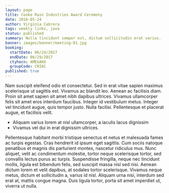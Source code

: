 ```yaml
---
layout: page
title: Cooke Rain Industries Award Ceremony
date: 2016-05-24
author: Virginia Cabrera
tags: weekly links, java
status: published
summary: Nulla tincidunt semper est, dictum sollicitudin erat varius.
banner: images/banner/meeting-01.jpg
booking:
  startDate: 06/24/2017
  endDate: 06/29/2017
  ctyhocn: AMEGAHX
  groupCode: CRIAC
published: true
---
```

Nam suscipit eleifend odio et consectetur. Sed in erat vitae sapien maximus scelerisque ut sagittis est. Vivamus ac blandit leo. Aenean ac facilisis diam. Proin sit amet sapien sit amet nibh dapibus ultrices. Vivamus ullamcorper felis sit amet eros interdum faucibus. Integer id vestibulum metus. Integer vel tincidunt augue, quis tempor justo. Nulla facilisi. Pellentesque et placerat augue, et facilisis velit.

* Aliquam varius lorem at nisl ullamcorper, a iaculis lacus dignissim
* Vivamus vel dui in erat dignissim ultrices.

Pellentesque habitant morbi tristique senectus et netus et malesuada fames ac turpis egestas. Cras hendrerit id ipsum eget sagittis. Cum sociis natoque penatibus et magnis dis parturient montes, nascetur ridiculus mus. Nunc aliquet, velit ac condimentum molestie, tortor neque scelerisque tortor, sed convallis lectus purus ac turpis. Suspendisse fringilla, neque nec tincidunt mollis, ligula est bibendum felis, sed suscipit massa nisl sed nisi. Aenean dictum lorem et velit dapibus, at sodales tortor scelerisque. Vivamus neque metus, dictum et sollicitudin a, varius id nisl. Aliquam urna nisi, interdum sed erat at, mattis congue magna. Duis ligula tortor, porta sit amet imperdiet ut, viverra ut nulla.
